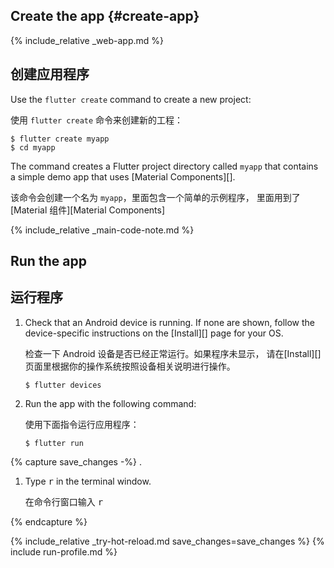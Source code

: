 <div class="tab-pane" id="terminal" role="tabpanel" aria-labelledby="terminal-tab" markdown="1">

## Create the app  {#create-app}

{% include_relative _web-app.md  %}

## 创建应用程序

Use the `flutter create` command to create a new project:

使用 `flutter create` 命令来创建新的工程：

```terminal
$ flutter create myapp
$ cd myapp
```

The command creates a Flutter project directory called `myapp` that
contains a simple demo app that uses [Material Components][].

该命令会创建一个名为 `myapp`，里面包含一个简单的示例程序，
里面用到了 [Material 组件][Material Components]

{% include_relative _main-code-note.md %}

## Run the app

## 运行程序

 1. Check that an Android device is running. If none are shown, follow the
    device-specific instructions on the [Install][] page for your OS.

    检查一下 Android 设备是否已经正常运行。如果程序未显示，
    请在[Install][]页面里根据你的操作系统按照设备相关说明进行操作。
    
    ```terminal
    $ flutter devices
    ```

 2. Run the app with the following command:

    使用下面指令运行应用程序：

    ```terminal
    $ flutter run
    ```

{% capture save_changes -%}
.

1. Type <kbd>r</kbd> in the terminal window.

   在命令行窗口输入 <kbd>r</kbd>

{% endcapture %}

{% include_relative _try-hot-reload.md save_changes=save_changes %}
{% include run-profile.md %}

</div>
